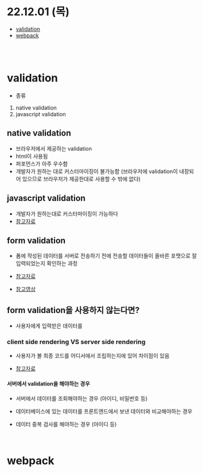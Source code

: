 # 22.12.01 (목)

- [validation](#validation)
- [webpack](#webpack)

<br><br>

# validation

- 종류

1. native validation
2. javascript validation

## native validation

- 브라우저에서 제공하는 validation
- html이 사용됨
- 퍼포먼스가 아주 우수함
- 개발자가 원하는 대로 커스터마이징이 불가능함 (브라우저에 validation이 내장되어 있으므로 브라우저가 제공한대로 사용할 수 밖에 없다)

## javascript validation

- 개발자가 원하는대로 커스터마이징이 가능하다
- [참고자료](https://www.w3schools.com/js/js_validation.asp)

## form validation

- 폼에 작성된 데이터를 서버로 전송하기 전에 전송할 데이터들이 올바른 포맷으로 잘 입력되었는지 확인하는 과정

- [참고자료](https://developer.mozilla.org/en-US/docs/Learn/Forms/Form_validation)
- [참고영상](https://www.youtube.com/watch?v=Z2YJvBw3pPI&ab_channel=%EC%9A%B0%EC%95%84%ED%95%9CTech)

## form validation을 사용하지 않는다면?

- 사용자에게 입력받은 데이터를

### client side rendering VS server side rendering

- 사용자가 볼 최종 코드를 어디서에서 조립하는지에 있어 차이점이 있음

- [참고자료](https://www.freecodecamp.org/news/what-exactly-is-client-side-rendering-and-hows-it-different-from-server-side-rendering-bd5c786b340d/)

#### 서버에서 validation을 해야하는 경우

- 서버에서 데이터를 조회해야하는 경우 (아이디, 비밀번호 등)

- 데이터베이스에 있는 데이터를 프론트엔드에서 보낸 데이터와 비교해야하는 경우
- 데이터 중복 검사를 해야하는 경우 (아이디 등)

<br>

# webpack
